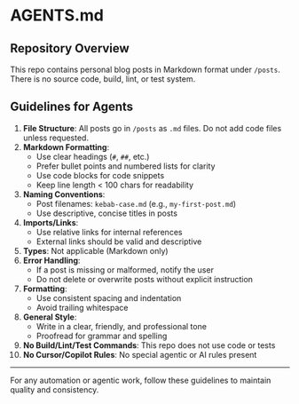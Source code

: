 # AGENTS.md

## Repository Overview
This repo contains personal blog posts in Markdown format under `/posts`. There is no source code, build, lint, or test system.

## Guidelines for Agents
1. **File Structure**: All posts go in `/posts` as `.md` files. Do not add code files unless requested.
2. **Markdown Formatting**:
   - Use clear headings (`#`, `##`, etc.)
   - Prefer bullet points and numbered lists for clarity
   - Use code blocks for code snippets
   - Keep line length < 100 chars for readability
3. **Naming Conventions**:
   - Post filenames: `kebab-case.md` (e.g., `my-first-post.md`)
   - Use descriptive, concise titles in posts
4. **Imports/Links**:
   - Use relative links for internal references
   - External links should be valid and descriptive
5. **Types**: Not applicable (Markdown only)
6. **Error Handling**:
   - If a post is missing or malformed, notify the user
   - Do not delete or overwrite posts without explicit instruction
7. **Formatting**:
   - Use consistent spacing and indentation
   - Avoid trailing whitespace
8. **General Style**:
   - Write in a clear, friendly, and professional tone
   - Proofread for grammar and spelling
9. **No Build/Lint/Test Commands**: This repo does not use code or tests
10. **No Cursor/Copilot Rules**: No special agentic or AI rules present

---
For any automation or agentic work, follow these guidelines to maintain quality and consistency.
